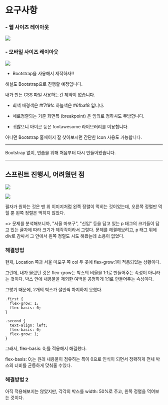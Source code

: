 # 요구사항

### - 웹 사이즈 레이아웃
![](https://velog.velcdn.com/images/gil0127/post/396ffa99-48a0-4ccc-a4f5-70c352a24ee9/image.png)

### - 모바일 사이즈 레이아웃 <br>
![](https://velog.velcdn.com/images/gil0127/post/f93e6634-0277-4955-922a-07aa7fe49d7b/image.png)


-  Bootstrap을 사용해서 제작하자!!

해설도 Bootstrap으로 진행할 예정입니다.

내가 만든 CSS 파일 사용하는건 제약이 없습니다. 

 

 

- 회색 배경색은 #f7f9fc 하늘색은 #6fbaf8 입니다.

- 세로정렬되는 기준 화면폭 (breakpoint) 은 임의로 정하셔도 무방합니다.

- 귀찮으니 아이콘 등은 fontawesome 라이브러리를 이용합니다. 

아니면 Bootstrap 홈페이지 잘 찾아보시면 간단한 Icon 사용도 가능합니다.

----------------

Bootstrap 없이, 연습을 위해 처음부터 다시 만들어봤습니다.

------------------

## 스프린트 진행시, 어려웠던 점

![](https://velog.velcdn.com/images/gil0127/post/fa54841a-2884-4d55-a2a3-3c2c03f18e4c/image.png)

![](https://velog.velcdn.com/images/gil0127/post/bc118bb2-f37a-4c08-b34e-e5ab37587c69/image.png)


필자가 원하는 것은 맨 위 이미지처럼 왼쪽 정렬이 먹히는 것이었는데, 오른쪽 정렬만 먹힐 뿐 왼쪽 정렬은 먹히지 않았다.

=> 문제를 분석해보니까, "서울 마포구", "신입" 등을 담고 있는 p 태그의 크기들이 담고 있는 글자에 따라 크기가 제각각이라서 그렇다. 문제를 해결해보려고,  p 태그 위에 div로 감싸서 그 안에서 왼쪽 정렬도 시도 해봤는데 소용이 없었다.

### 해결방법

현재, Location 쪽과 서울 마포구 쪽 col 두 곳에 flex-grow:1이 적용되있는 상황이다.

그런데, 내가 몰랐던 것은 flex-grow는 박스의 비율을 1:1로 만들어주는 속성이 아니라는 것이다. 박스 안에 내용물을 제외한 여백을 공정하게 1:1로 만들어주는 속성이다.

그렇기 때문에, 2개의 박스가 절반씩 차지하지 못했다.

```
.first {
  flex-grow: 1;
  flex-basis: 0;
}

.second {
  text-align: left;
  flex-basis: 0;
  flex-grow: 1;
}

```

그래서,  flex-basis: 0;를 적용해서 해결했다.

 flex-basis: 0;는 원래 내용물이 점유하는 폭이 0으로 인식이 되면서 정확하게 전체 박스의 너비를 균등하게 맞춰줄 수있다.
 

### 해결방법 2

아직 적용해보지는 않았지만, 각각의 박스를 width: 50%로 주고, 왼쪽 정렬을 먹여보는 것이다. 
